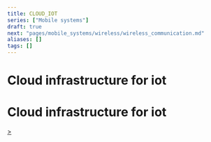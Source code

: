 ```yaml
---
title: CLOUD_IOT
series: ["Mobile systems"]
draft: true
next: "pages/mobile_systems/wireless/wireless_communication.md"
aliases: []
tags: []
---
```


# Cloud infrastructure for iot
# Cloud infrastructure for iot

[>](pages/mobile_systems/wireless/wireless_communication.md)
